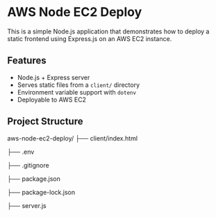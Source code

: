 # AWS Node EC2 Deploy

This is a simple Node.js application that demonstrates how to 
deploy a static frontend using Express.js on an AWS EC2 
instance.

## Features

- Node.js + Express server
- Serves static files from a `client/` directory
- Environment variable support with `dotenv`
- Deployable to AWS EC2

## Project Structure

aws-node-ec2-deploy/
├── client/index.html

├── .env

├── .gitignore

├── package.json

├── package-lock.json

├── server.js
